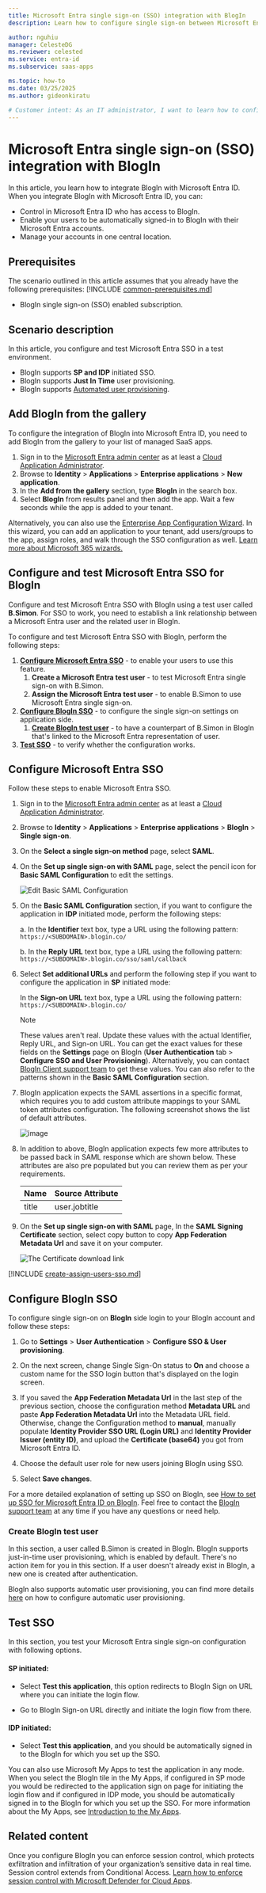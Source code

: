 ```yaml
---
title: Microsoft Entra single sign-on (SSO) integration with BlogIn
description: Learn how to configure single sign-on between Microsoft Entra ID and BlogIn.

author: nguhiu
manager: CelesteDG
ms.reviewer: celested
ms.service: entra-id
ms.subservice: saas-apps

ms.topic: how-to
ms.date: 03/25/2025
ms.author: gideonkiratu

# Customer intent: As an IT administrator, I want to learn how to configure single sign-on between Microsoft Entra ID and BlogIn so that I can control who has access to BlogIn, enable automatic sign-in with Microsoft Entra accounts, and manage my accounts in one central location.
---
```


# Microsoft Entra single sign-on (SSO) integration with BlogIn

In this article,  you learn how to integrate BlogIn with Microsoft Entra ID. When you integrate BlogIn with Microsoft Entra ID, you can:

* Control in Microsoft Entra ID who has access to BlogIn.
* Enable your users to be automatically signed-in to BlogIn with their Microsoft Entra accounts.
* Manage your accounts in one central location.

## Prerequisites
The scenario outlined in this article assumes that you already have the following prerequisites:
[!INCLUDE [common-prerequisites.md](~/identity/saas-apps/includes/common-prerequisites.md)]
* BlogIn single sign-on (SSO) enabled subscription.

## Scenario description

In this article,  you configure and test Microsoft Entra SSO in a test environment.

* BlogIn supports **SP and IDP** initiated SSO.
* BlogIn supports **Just In Time** user provisioning.
* BlogIn supports [Automated user provisioning](blogin-provisioning-tutorial.md).

## Add BlogIn from the gallery

To configure the integration of BlogIn into Microsoft Entra ID, you need to add BlogIn from the gallery to your list of managed SaaS apps.

1. Sign in to the [Microsoft Entra admin center](https://entra.microsoft.com) as at least a [Cloud Application Administrator](~/identity/role-based-access-control/permissions-reference.md#cloud-application-administrator).
1. Browse to **Identity** > **Applications** > **Enterprise applications** > **New application**.
1. In the **Add from the gallery** section, type **BlogIn** in the search box.
1. Select **BlogIn** from results panel and then add the app. Wait a few seconds while the app is added to your tenant.

 Alternatively, you can also use the [Enterprise App Configuration Wizard](https://portal.office.com/AdminPortal/home?Q=Docs#/azureadappintegration). In this wizard, you can add an application to your tenant, add users/groups to the app, assign roles, and walk through the SSO configuration as well. [Learn more about Microsoft 365 wizards.](/microsoft-365/admin/misc/azure-ad-setup-guides)

<a name='configure-and-test-azure-ad-sso-for-blogin'></a>

## Configure and test Microsoft Entra SSO for BlogIn

Configure and test Microsoft Entra SSO with BlogIn using a test user called **B.Simon**. For SSO to work, you need to establish a link relationship between a Microsoft Entra user and the related user in BlogIn.

To configure and test Microsoft Entra SSO with BlogIn, perform the following steps:

1. **[Configure Microsoft Entra SSO](#configure-azure-ad-sso)** - to enable your users to use this feature.
    1. **Create a Microsoft Entra test user** - to test Microsoft Entra single sign-on with B.Simon.
    1. **Assign the Microsoft Entra test user** - to enable B.Simon to use Microsoft Entra single sign-on.
1. **[Configure BlogIn SSO](#configure-blogin-sso)** - to configure the single sign-on settings on application side.
    1. **[Create BlogIn test user](#create-blogin-test-user)** - to have a counterpart of B.Simon in BlogIn that's linked to the Microsoft Entra representation of user.
1. **[Test SSO](#test-sso)** - to verify whether the configuration works.

<a name='configure-azure-ad-sso'></a>

## Configure Microsoft Entra SSO

Follow these steps to enable Microsoft Entra SSO.

1. Sign in to the [Microsoft Entra admin center](https://entra.microsoft.com) as at least a [Cloud Application Administrator](~/identity/role-based-access-control/permissions-reference.md#cloud-application-administrator).
1. Browse to **Identity** > **Applications** > **Enterprise applications** > **BlogIn** > **Single sign-on**.
1. On the **Select a single sign-on method** page, select **SAML**.
1. On the **Set up single sign-on with SAML** page, select the pencil icon for **Basic SAML Configuration** to edit the settings.

   ![Edit Basic SAML Configuration](common/edit-urls.png)

1. On the **Basic SAML Configuration** section, if you want to configure the application in **IDP** initiated mode, perform the following steps:

    a. In the **Identifier** text box, type a URL using the following pattern:
    `https://<SUBDOMAIN>.blogin.co/`

    b. In the **Reply URL** text box, type a URL using the following pattern:
    `https://<SUBDOMAIN>.blogin.co/sso/saml/callback`

1. Select **Set additional URLs** and perform the following step if you want to configure the application in **SP** initiated mode:

    In the **Sign-on URL** text box, type a URL using the following pattern:
    `https://<SUBDOMAIN>.blogin.co/`

	> [!NOTE]
	> These values aren't real. Update these values with the actual Identifier, Reply URL, and Sign-on URL. You can get the exact values for these fields on the **Settings** page on BlogIn (**User Authentication** tab > **Configure SSO and User Provisioning**). Alternatively, you can contact [BlogIn Client support team](mailto:support@blogin.co) to get these values. You can also refer to the patterns shown in the **Basic SAML Configuration** section.

1. BlogIn application expects the SAML assertions in a specific format, which requires you to add custom attribute mappings to your SAML token attributes configuration. The following screenshot shows the list of default attributes.

	![image](common/default-attributes.png)

1. In addition to above, BlogIn application expects few more attributes to be passed back in SAML response which are shown below. These attributes are also pre populated but you can review them as per your requirements.
	
	| Name | Source Attribute |
	| ------ | --------- |
	| title |user.jobtitle |
	

1. On the **Set up single sign-on with SAML** page, In the **SAML Signing Certificate** section, select copy button to copy **App Federation Metadata Url** and save it on your computer.

	![The Certificate download link](common/copy-metadataurl.png)

<a name='create-an-azure-ad-test-user'></a>

[!INCLUDE [create-assign-users-sso.md](~/identity/saas-apps/includes/create-assign-users-sso.md)]

## Configure BlogIn SSO

To configure single sign-on on **BlogIn** side login to your BlogIn account and follow these steps:

1. Go to **Settings** > **User Authentication** > **Configure SSO & User provisioning**.
2. On the next screen, change Single Sign-On status to **On** and choose a custom name for the SSO login button that's displayed on the login screen.

3. If you saved the **App Federation Metadata Url** in the last step of the previous section, choose the configuration method **Metadata URL** and paste **App Federation Metadata Url** into the Metadata URL field. Otherwise, change the Configuration method to **manual**, manually populate **Identity Provider SSO URL (Login URL)** and **Identity Provider Issuer (entity ID)**, and upload the **Certificate (base64)** you got from Microsoft Entra ID.

4. Choose the default user role for new users joining BlogIn using SSO.

5. Select **Save changes**.

For a more detailed explanation of setting up SSO on BlogIn, see [How to set up SSO for Microsoft Entra ID on BlogIn](https://blogin.co/blog/how-to-set-up-single-sign-on-sso-for-microsoft-azure-active-directory-azure-ad-267/). Feel free to contact the [BlogIn support team](mailto:support@blogin.co) at any time if you have any questions or need help.

### Create BlogIn test user

In this section, a user called B.Simon is created in BlogIn. BlogIn supports just-in-time user provisioning, which is enabled by default. There's no action item for you in this section. If a user doesn't already exist in BlogIn, a new one is created after authentication.

BlogIn also supports automatic user provisioning, you can find more details [here](./blogin-provisioning-tutorial.md) on how to configure automatic user provisioning.

## Test SSO 

In this section, you test your Microsoft Entra single sign-on configuration with following options. 

#### SP initiated:

* Select **Test this application**, this option redirects to BlogIn Sign on URL where you can initiate the login flow.  

* Go to BlogIn Sign-on URL directly and initiate the login flow from there.

#### IDP initiated:

* Select **Test this application**, and you should be automatically signed in to the BlogIn for which you set up the SSO. 

You can also use Microsoft My Apps to test the application in any mode. When you select the BlogIn tile in the My Apps, if configured in SP mode you would be redirected to the application sign on page for initiating the login flow and if configured in IDP mode, you should be automatically signed in to the BlogIn for which you set up the SSO. For more information about the My Apps, see [Introduction to the My Apps](https://support.microsoft.com/account-billing/sign-in-and-start-apps-from-the-my-apps-portal-2f3b1bae-0e5a-4a86-a33e-876fbd2a4510).

## Related content

Once you configure BlogIn you can enforce session control, which protects exfiltration and infiltration of your organization’s sensitive data in real time. Session control extends from Conditional Access. [Learn how to enforce session control with Microsoft Defender for Cloud Apps](/cloud-app-security/proxy-deployment-aad).
